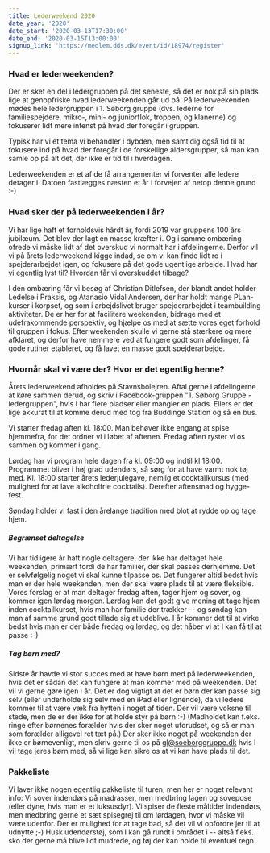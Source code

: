 ```yaml
---
title: Lederweekend 2020
date_year: '2020'
date_start: '2020-03-13T17:30:00'
date_end: '2020-03-15T13:00:00'
signup_link: 'https://medlem.dds.dk/event/id/18974/register'
---
```

### Hvad er lederweekenden?

Der er sket en del i ledergruppen på det seneste, så det er nok på sin plads lige at genopfriske hvad lederweekenden går ud på. På lederweekenden mødes hele ledergruppen i 1. Søborg gruppe (dvs. lederne for familiespejdere, mikro-, mini- og juniorflok, troppen, og klanerne) og fokuserer lidt mere intenst på hvad der foregår i gruppen.

Typisk har vi et tema vi behandler i dybden, men samtidig også tid til at fokusere ind på hvad der foregår i de forskellige aldersgrupper, så man kan samle op på alt det, der ikke er tid til i hverdagen.

Lederweekenden er et af de få arrangementer vi forventer alle ledere detager i. Datoen fastlægges næsten et år i forvejen af netop denne grund :-)

### Hvad sker der på lederweekenden i år?

Vi har lige haft et forholdsvis hårdt år, fordi 2019 var gruppens 100 års jubilæum. Det blev der lagt en masse kræfter i. Og i samme ombæring ofrede vi måske lidt af det overskud vi normalt har i afdelingerne. Derfor vil vi på årets lederweekend kigge indad, se om vi kan finde lidt ro i spejderarbejdet igen, og fokusere på det gode ugentlige arbejde. Hvad har vi egentlig lyst til? Hvordan får vi overskuddet tilbage?

I den ombæring får vi besøg af Christian Ditlefsen, der blandt andet holder Ledelse i Praksis, og Atanasio Vidal Andersen, der har holdt mange PLan-kurser i korpset, og som i arbejdslivet bruger spejderarbejdet i teambuilding aktiviteter. De er her for at facilitere weekenden, bidrage med et udefrakommende perspektiv, og hjælpe os med at sætte vores eget forhold til gruppen i fokus. Efter weekenden skulle vi gerne stå stærkere og mere afklaret, og derfor have nemmere ved at fungere godt som afdelinger, få gode rutiner etableret, og få lavet en masse godt spejderarbejde.

### Hvornår skal vi være der? Hvor er det egentlig henne?

Årets lederweekend afholdes på Stavnsbolejren. Aftal gerne i afdelingerne at køre sammen derud, og skriv i Facebook-gruppen "1. Søborg Gruppe - ledergruppen", hvis I har flere pladser eller mangler en plads. Ellers er det lige akkurat til at komme derud med tog fra Buddinge Station og så en bus.

Vi starter fredag aften kl. 18:00. Man behøver ikke engang at spise hjemmefra, for det ordner vi i løbet af aftenen. Fredag aften ryster vi os sammen og kommer i gang.

Lørdag har vi program hele dagen fra kl. 09:00 og indtil kl 18:00. Programmet bliver i høj grad udendørs, så sørg for at have varmt nok tøj med. Kl. 18:00 starter årets lederjulegave, nemlig et cocktailkursus (med mulighed for at lave alkoholfrie cocktails). Derefter aftensmad og hygge-fest.

Søndag holder vi fast i den årelange tradition med blot at rydde op og tage hjem.

##### Begrænset deltagelse

Vi har tidligere år haft nogle deltagere, der ikke har deltaget hele weekenden, primært fordi de har familier, der skal passes derhjemme. Det er selvfølgelig noget vi skal kunne tilpasse os. Det fungerer altid bedst hvis man er der hele weekenden, men der skal være plads til at være fleksible. Vores forslag er at man deltager fredag aften, tager hjem og sover, og kommer igen lørdag morgen. Lørdag kan det godt give mening at tage hjem inden cocktailkurset, hvis man har familie der trækker -- og søndag kan man af samme grund godt tillade sig at udeblive. I år kommer det til at virke bedst hvis man er der både fredag og lørdag, og det håber vi at I kan få til at passe :-)

##### Tag børn med?

Sidste år havde vi stor succes med at have børn med på lederweekenden, hvis det er sådan det kan fungere at man kommer med på weekenden. Det vil vi gerne gøre igen i år. Det er dog vigtigt at det er børn der kan passe sig selv (eller underholde sig selv med en iPad eller lignende), da vi ledere kommer til at være væk fra hytten i noget af tiden. Der vil være voksne til stede, men de er der ikke for at holde styr på børn :-) (Madholdet kan f.eks. ringe efter børnenes forælder hvis der sker noget uforudset, og så er man som forælder alligevel ret tæt på.) Der sker ikke noget på weekenden der ikke er børnevenligt, men skriv gerne til os på gl@soeborggruppe.dk hvis I vil tage jeres børn med, så vi lige kan sikre os at vi kan have plads til det.

### Pakkeliste

Vi laver ikke nogen egentlig pakkeliste til turen, men her er noget relevant info: Vi sover indendørs på madrasser, men medbring lagen og sovepose (eller dyne, hvis man er et luksusdyr). Vi spiser de fleste måltider indendørs, men medbring gerne et sæt spisegrej til om lørdagen, hvor vi måske vil være udenfor. Der er mulighed for at tage bad, så det vil vi opfordre jer til at udnytte ;-) Husk udendørstøj, som I kan gå rundt i området i -- altså f.eks. sko der gerne må blive lidt mudrede, og tøj der kan holde til eventuel regn.
